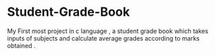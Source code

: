 # Student-Grade-Book
My First most project in c language , a student grade book which takes inputs of subjects and calculate average grades according to marks obtained . 
